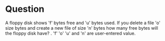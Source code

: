 # Question

A floppy disk shows 'f' bytes free and 'u' bytes used.
If you delete a file 'o' size bytes and create a new file of size 'n' bytes how many free bytes will the floppy disk have? .
'f' 'o' 'u' and 'n' are user-entered value.
